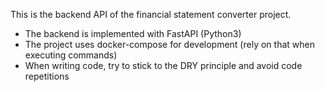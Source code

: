 This is the backend API of the financial statement converter project.

- The backend is implemented with FastAPI (Python3)
- The project uses docker-compose for development (rely on that when executing commands)
- When writing code, try to stick to the DRY principle and avoid code repetitions
